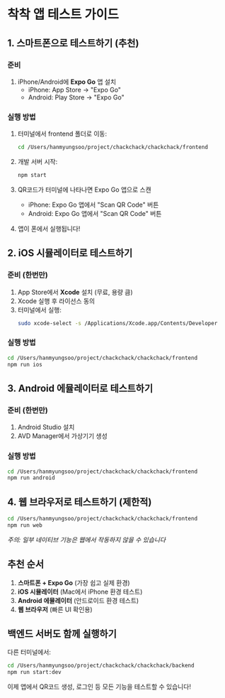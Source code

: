# 착착 앱 테스트 가이드

## 1. 스마트폰으로 테스트하기 (추천)

### 준비
1. iPhone/Android에 **Expo Go** 앱 설치
   - iPhone: App Store → "Expo Go"
   - Android: Play Store → "Expo Go"

### 실행 방법
1. 터미널에서 frontend 폴더로 이동:
   ```bash
   cd /Users/hanmyungsoo/project/chackchack/chackchack/frontend
   ```

2. 개발 서버 시작:
   ```bash
   npm start
   ```

3. QR코드가 터미널에 나타나면 Expo Go 앱으로 스캔
   - iPhone: Expo Go 앱에서 "Scan QR Code" 버튼
   - Android: Expo Go 앱에서 "Scan QR Code" 버튼

4. 앱이 폰에서 실행됩니다!

## 2. iOS 시뮬레이터로 테스트하기

### 준비 (한번만)
1. App Store에서 **Xcode** 설치 (무료, 용량 큼)
2. Xcode 실행 후 라이선스 동의
3. 터미널에서 실행:
   ```bash
   sudo xcode-select -s /Applications/Xcode.app/Contents/Developer
   ```

### 실행 방법
```bash
cd /Users/hanmyungsoo/project/chackchack/chackchack/frontend
npm run ios
```

## 3. Android 에뮬레이터로 테스트하기

### 준비 (한번만)
1. Android Studio 설치
2. AVD Manager에서 가상기기 생성

### 실행 방법
```bash
cd /Users/hanmyungsoo/project/chackchack/chackchack/frontend
npm run android
```

## 4. 웹 브라우저로 테스트하기 (제한적)

```bash
cd /Users/hanmyungsoo/project/chackchack/chackchack/frontend
npm run web
```
*주의: 일부 네이티브 기능은 웹에서 작동하지 않을 수 있습니다*

## 추천 순서
1. **스마트폰 + Expo Go** (가장 쉽고 실제 환경)
2. **iOS 시뮬레이터** (Mac에서 iPhone 환경 테스트)
3. **Android 에뮬레이터** (안드로이드 환경 테스트)
4. **웹 브라우저** (빠른 UI 확인용)

## 백엔드 서버도 함께 실행하기

다른 터미널에서:
```bash
cd /Users/hanmyungsoo/project/chackchack/chackchack/backend
npm run start:dev
```

이제 앱에서 QR코드 생성, 로그인 등 모든 기능을 테스트할 수 있습니다!
